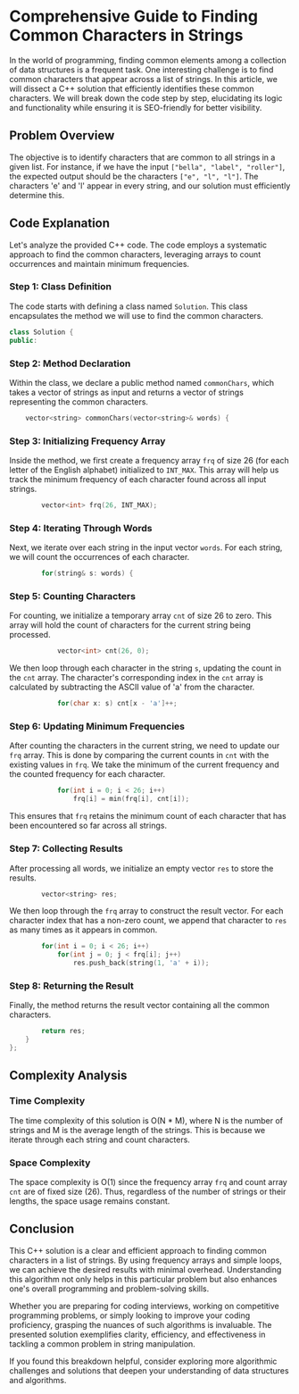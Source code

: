 
# Comprehensive Guide to Finding Common Characters in Strings

In the world of programming, finding common elements among a collection of data structures is a frequent task. One interesting challenge is to find common characters that appear across a list of strings. In this article, we will dissect a C++ solution that efficiently identifies these common characters. We will break down the code step by step, elucidating its logic and functionality while ensuring it is SEO-friendly for better visibility.

## Problem Overview

The objective is to identify characters that are common to all strings in a given list. For instance, if we have the input `["bella", "label", "roller"]`, the expected output should be the characters `["e", "l", "l"]`. The characters 'e' and 'l' appear in every string, and our solution must efficiently determine this.

## Code Explanation

Let's analyze the provided C++ code. The code employs a systematic approach to find the common characters, leveraging arrays to count occurrences and maintain minimum frequencies.

### Step 1: Class Definition

The code starts with defining a class named `Solution`. This class encapsulates the method we will use to find the common characters.

```cpp
class Solution {
public:
```

### Step 2: Method Declaration

Within the class, we declare a public method named `commonChars`, which takes a vector of strings as input and returns a vector of strings representing the common characters.

```cpp
    vector<string> commonChars(vector<string>& words) {
```

### Step 3: Initializing Frequency Array

Inside the method, we first create a frequency array `frq` of size 26 (for each letter of the English alphabet) initialized to `INT_MAX`. This array will help us track the minimum frequency of each character found across all input strings.

```cpp
        vector<int> frq(26, INT_MAX);
```

### Step 4: Iterating Through Words

Next, we iterate over each string in the input vector `words`. For each string, we will count the occurrences of each character.

```cpp
        for(string& s: words) {
```

### Step 5: Counting Characters

For counting, we initialize a temporary array `cnt` of size 26 to zero. This array will hold the count of characters for the current string being processed.

```cpp
            vector<int> cnt(26, 0);
```

We then loop through each character in the string `s`, updating the count in the `cnt` array. The character's corresponding index in the `cnt` array is calculated by subtracting the ASCII value of 'a' from the character.

```cpp
            for(char x: s) cnt[x - 'a']++;
```

### Step 6: Updating Minimum Frequencies

After counting the characters in the current string, we need to update our `frq` array. This is done by comparing the current counts in `cnt` with the existing values in `frq`. We take the minimum of the current frequency and the counted frequency for each character.

```cpp
            for(int i = 0; i < 26; i++)
                frq[i] = min(frq[i], cnt[i]);
```

This ensures that `frq` retains the minimum count of each character that has been encountered so far across all strings.

### Step 7: Collecting Results

After processing all words, we initialize an empty vector `res` to store the results.

```cpp
        vector<string> res;
```

We then loop through the `frq` array to construct the result vector. For each character index that has a non-zero count, we append that character to `res` as many times as it appears in common.

```cpp
        for(int i = 0; i < 26; i++)
            for(int j = 0; j < frq[i]; j++)
                res.push_back(string(1, 'a' + i));
```

### Step 8: Returning the Result

Finally, the method returns the result vector containing all the common characters.

```cpp
        return res;
    }
};
```

## Complexity Analysis

### Time Complexity

The time complexity of this solution is O(N * M), where N is the number of strings and M is the average length of the strings. This is because we iterate through each string and count characters.

### Space Complexity

The space complexity is O(1) since the frequency array `frq` and count array `cnt` are of fixed size (26). Thus, regardless of the number of strings or their lengths, the space usage remains constant.

## Conclusion

This C++ solution is a clear and efficient approach to finding common characters in a list of strings. By using frequency arrays and simple loops, we can achieve the desired results with minimal overhead. Understanding this algorithm not only helps in this particular problem but also enhances one's overall programming and problem-solving skills.

Whether you are preparing for coding interviews, working on competitive programming problems, or simply looking to improve your coding proficiency, grasping the nuances of such algorithms is invaluable. The presented solution exemplifies clarity, efficiency, and effectiveness in tackling a common problem in string manipulation.

If you found this breakdown helpful, consider exploring more algorithmic challenges and solutions that deepen your understanding of data structures and algorithms.
```